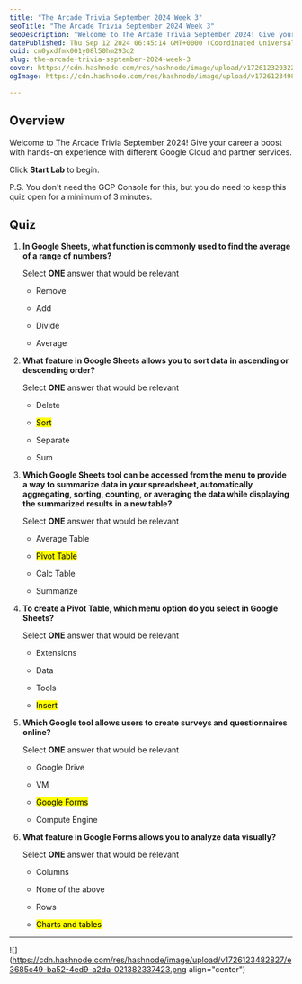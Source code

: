 ```yaml
---
title: "The Arcade Trivia September 2024 Week 3"
seoTitle: "The Arcade Trivia September 2024 Week 3"
seoDescription: "Welcome to The Arcade Trivia September 2024! Give your career a boost with hands-on experience with different Google Cloud and partner services."
datePublished: Thu Sep 12 2024 06:45:14 GMT+0000 (Coordinated Universal Time)
cuid: cm0yxdfmk001y08l50hm293q2
slug: the-arcade-trivia-september-2024-week-3
cover: https://cdn.hashnode.com/res/hashnode/image/upload/v1726123203222/f3df8b76-4141-4fe4-be49-55d4c714b9a6.jpeg
ogImage: https://cdn.hashnode.com/res/hashnode/image/upload/v1726123498972/9638ebfa-e614-4b83-ad17-57c7f636c468.jpeg

---
```


## **Overview**

Welcome to The Arcade Trivia September 2024! Give your career a boost with hands-on experience with different Google Cloud and partner services.

Click **Start Lab** to begin.

P.S. You don't need the GCP Console for this, but you do need to keep this quiz open for a minimum of 3 minutes.

## **Quiz**

1. **In Google Sheets, what function is commonly used to find the average of a range of numbers?**
    
    Select **ONE** answer that would be relevant
    
    * Remove
        
    * Add
        
    * Divide
        
    * Average
        
2. **What feature in Google Sheets allows you to sort data in ascending or descending order?**
    
    Select **ONE** answer that would be relevant
    
    * Delete
        
    * <mark>Sort</mark>
        
    * Separate
        
    * Sum
        
3. **Which Google Sheets tool can be accessed from the menu to provide a way to summarize data in your spreadsheet, automatically aggregating, sorting, counting, or averaging the data while displaying the summarized results in a new table?**
    
    Select **ONE** answer that would be relevant
    
    * Average Table
        
    * <mark>Pivot Table</mark>
        
    * Calc Table
        
    * Summarize
        
4. **To create a Pivot Table, which menu option do you select in Google Sheets?**
    
    Select **ONE** answer that would be relevant
    
    * Extensions
        
    * Data
        
    * Tools
        
    * <mark>Insert</mark>
        
5. **Which Google tool allows users to create surveys and questionnaires online?**
    
    Select **ONE** answer that would be relevant
    
    * Google Drive
        
    * VM
        
    * <mark>Google Forms</mark>
        
    * Compute Engine
        
6. **What feature in Google Forms allows you to analyze data visually?**
    
    Select **ONE** answer that would be relevant
    
    * Columns
        
    * None of the above
        
    * Rows
        
    * <mark>Charts and tables</mark>
        

---

![](https://cdn.hashnode.com/res/hashnode/image/upload/v1726123482827/e3685c49-ba52-4ed9-a2da-021382337423.png align="center")